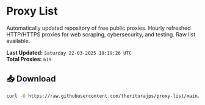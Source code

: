 # Proxy List

Automatically updated repository of free public proxies. Hourly refreshed HTTP/HTTPS proxies for web scraping, cybersecurity, and testing. Raw list available.

**Last Updated:** `Saturday 22-03-2025 18:19:26 UTC`  
**Total Proxies:** `619`

## 📥 Download
```bash
curl -O https://raw.githubusercontent.com/theriturajps/proxy-list/main/proxies.txt

